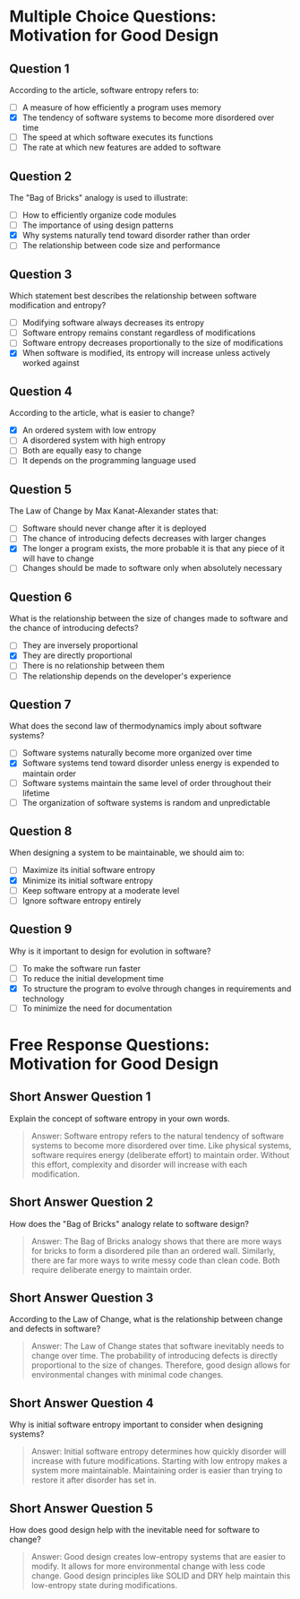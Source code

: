 # Multiple Choice Questions: Motivation for Good Design

## Question 1
According to the article, software entropy refers to:
- [ ] A measure of how efficiently a program uses memory
- [x] The tendency of software systems to become more disordered over time
- [ ] The speed at which software executes its functions
- [ ] The rate at which new features are added to software

## Question 2
The "Bag of Bricks" analogy is used to illustrate:
- [ ] How to efficiently organize code modules
- [ ] The importance of using design patterns
- [x] Why systems naturally tend toward disorder rather than order
- [ ] The relationship between code size and performance

## Question 3
Which statement best describes the relationship between software modification and entropy?
- [ ] Modifying software always decreases its entropy
- [ ] Software entropy remains constant regardless of modifications
- [ ] Software entropy decreases proportionally to the size of modifications
- [x] When software is modified, its entropy will increase unless actively worked against

## Question 4
According to the article, what is easier to change?
- [x] An ordered system with low entropy
- [ ] A disordered system with high entropy
- [ ] Both are equally easy to change
- [ ] It depends on the programming language used

## Question 5
The Law of Change by Max Kanat-Alexander states that:
- [ ] Software should never change after it is deployed
- [ ] The chance of introducing defects decreases with larger changes
- [x] The longer a program exists, the more probable it is that any piece of it will have to change
- [ ] Changes should be made to software only when absolutely necessary

## Question 6
What is the relationship between the size of changes made to software and the chance of introducing defects?
- [ ] They are inversely proportional
- [x] They are directly proportional
- [ ] There is no relationship between them
- [ ] The relationship depends on the developer's experience

## Question 7
What does the second law of thermodynamics imply about software systems?
- [ ] Software systems naturally become more organized over time
- [x] Software systems tend toward disorder unless energy is expended to maintain order
- [ ] Software systems maintain the same level of order throughout their lifetime
- [ ] The organization of software systems is random and unpredictable

## Question 8
When designing a system to be maintainable, we should aim to:
- [ ] Maximize its initial software entropy
- [x] Minimize its initial software entropy
- [ ] Keep software entropy at a moderate level
- [ ] Ignore software entropy entirely

## Question 9
Why is it important to design for evolution in software?
- [ ] To make the software run faster
- [ ] To reduce the initial development time
- [x] To structure the program to evolve through changes in requirements and technology
- [ ] To minimize the need for documentation

# Free Response Questions: Motivation for Good Design

## Short Answer Question 1
Explain the concept of software entropy in your own words.
> Answer: Software entropy refers to the natural tendency of software systems to become more disordered over time. Like physical systems, software requires energy (deliberate effort) to maintain order. Without this effort, complexity and disorder will increase with each modification.

## Short Answer Question 2
How does the "Bag of Bricks" analogy relate to software design?
> Answer: The Bag of Bricks analogy shows that there are more ways for bricks to form a disordered pile than an ordered wall. Similarly, there are far more ways to write messy code than clean code. Both require deliberate energy to maintain order.

## Short Answer Question 3
According to the Law of Change, what is the relationship between change and defects in software?
> Answer: The Law of Change states that software inevitably needs to change over time. The probability of introducing defects is directly proportional to the size of changes. Therefore, good design allows for environmental changes with minimal code changes.

## Short Answer Question 4
Why is initial software entropy important to consider when designing systems?
> Answer: Initial software entropy determines how quickly disorder will increase with future modifications. Starting with low entropy makes a system more maintainable. Maintaining order is easier than trying to restore it after disorder has set in.

## Short Answer Question 5
How does good design help with the inevitable need for software to change?
> Answer: Good design creates low-entropy systems that are easier to modify. It allows for more environmental change with less code change. Good design principles like SOLID and DRY help maintain this low-entropy state during modifications.